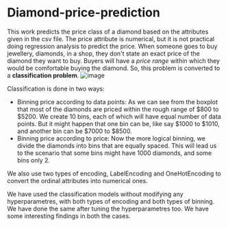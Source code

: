 # Diamond-price-prediction
This work predicts the price class of a diamond based on the attributes given in the csv file.
The price attribute is numerical, but it is not practical doing regression analysis to predict the price.
When someone goes to buy jewellery, diamonds, in a shop, they don't state an exact price of the diamond they want to buy. Buyers will have a _price range_ within which they would be comfortable buying the diamond.
So, this problem is converted to a **classification problem**.
![image](https://github.com/002XYZ/Diamond-price-prediction/assets/75514397/4a29286b-ab2f-4999-9774-3e436a5ab647)

Classification is done in two ways:
* Binning price according to data points: As we can see from the boxplot that most of the diamonds are priced within the rough range of $800 to $5200. We create 10 bins, each of which will have equal number of data points. But it might happen that one bin can be, like say $1000 to $1010, and another bin can be $7000 to $8500.
* Binning price according to price: Now the more logical binning, we divide the diamonds into bins that are equally spaced. This will lead us to the scenario that some bins might have 1000 diamonds, and some bins only 2.

We also use two types of encoding, LabelEncoding and OneHotEncoding to convert the ordinal attributes into numerical ones.

We have used the classification models without modifying any hyperparametres, with both types of encoding and both types of binning.
We have done the same after tuning the hyperparametres too. We have some interesting findings in both the cases.
